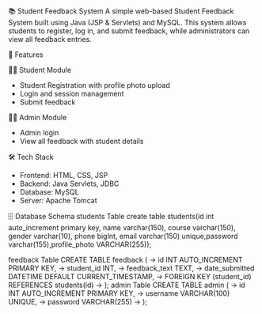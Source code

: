 📚 Student Feedback System
A simple web-based Student Feedback System built using Java (JSP & Servlets) and MySQL. This system allows students to register, log in, and submit feedback, while administrators can view all feedback entries.

🔧 Features

👩‍🎓 Student Module

- Student Registration with profile photo upload
- Login and session management
- Submit feedback

👨‍💼 Admin Module

- Admin login
- View all feedback with student details


🛠️ Tech Stack

- Frontend: HTML, CSS, JSP
- Backend: Java Servlets, JDBC
- Database: MySQL
- Server: Apache Tomcat

🗄️ Database Schema
students Table
create table students(id int auto_increment primary key, name varchar(150), course varchar(150), gender varchar(10), phone bigInt, email varchar(150) unique,password varchar(155),profile_photo VARCHAR(255));

feedback Table
CREATE TABLE feedback (
    ->   id INT AUTO_INCREMENT PRIMARY KEY,
    ->   student_id INT,
    ->   feedback_text TEXT,
    ->   date_submitted DATETIME DEFAULT CURRENT_TIMESTAMP,
    ->   FOREIGN KEY (student_id) REFERENCES students(id)
    -> );
admin Table
CREATE TABLE admin (
    ->   id INT AUTO_INCREMENT PRIMARY KEY,
    ->   username VARCHAR(100) UNIQUE,
    ->   password VARCHAR(255)
    -> );
